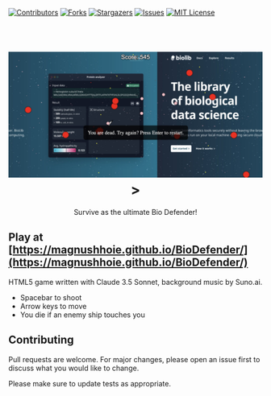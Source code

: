 <!-- PROJECT SHIELDS -->
[![Contributors][contributors-shield]][contributors-url]
[![Forks][forks-shield]][forks-url]
[![Stargazers][stars-shield]][stars-url]
[![Issues][issues-shield]][issues-url]
[![MIT License][license-shield]][license-url]

<!-- PROJECT LOGO -->
<br />
<p align="center">
  <a href="https://github.com/Magnushhoie/BioDefender](https://magnushhoie.github.io/BioDefender/">
  </a>
  <h1 align="center">
<picture>
  <img alt="Image Alt Text"  src="https://github.com/Magnushhoie/BioDefender/blob/main/media/screen.jpg?raw=true" width="900"/
</picture>
         ></h1>
  <p align="center">
    Survive as the ultimate Bio Defender! 
  </p>
</p>

## Play at [https://magnushhoie.github.io/BioDefender/](https://magnushhoie.github.io/BioDefender/)



HTML5 game written with Claude 3.5 Sonnet, background music by Suno.ai.
- Spacebar to shoot
- Arrow keys to move
- You die if an enemy ship touches you

## Contributing
Pull requests are welcome. For major changes, please open an issue first to discuss what you would like to change.

Please make sure to update tests as appropriate.

<!-- MARKDOWN LINKS & IMAGES -->
<!-- https://www.markdownguide.org/basic-syntax/#reference-style-links -->
[contributors-shield]: https://img.shields.io/github/contributors/Magnushhoie/BioDefender.svg?style=for-the-badge
[contributors-url]: https://github.com/Magnushhoie/BioDefender/graphs/contributors
[forks-shield]: https://img.shields.io/github/forks/Magnushhoie/BioDefender.svg?style=for-the-badge
[forks-url]: https://github.com/Magnushhoie/BioDefender/network/members
[stars-shield]: https://img.shields.io/github/stars/Magnushhoie/BioDefender.svg?style=for-the-badge
[stars-url]: https://github.com/Magnushhoie/BioDefender/stargazers
[issues-shield]: https://img.shields.io/github/issues/Magnushhoie/BioDefender.svg?style=for-the-badge
[issues-url]: https://github.com/Magnushhoie/BioDefender/issues
[license-shield]: https://img.shields.io/github/license/othneildrew/Best-README-Template.svg?style=for-the-badge
[license-url]: https://github.com/Magnushhoie/BioDefender/blob/master/LICENSE.txt
